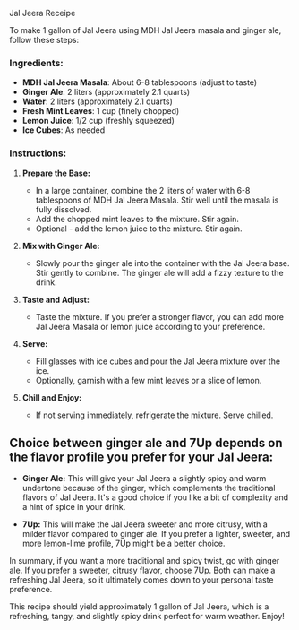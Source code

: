 Jal Jeera Receipe

To make 1 gallon of Jal Jeera using MDH Jal Jeera masala and ginger ale, follow these steps:

### Ingredients:

- **MDH Jal Jeera Masala**: About 6-8 tablespoons (adjust to taste)
- **Ginger Ale**: 2 liters (approximately 2.1 quarts)
- **Water**: 2 liters (approximately 2.1 quarts)
- **Fresh Mint Leaves**: 1 cup (finely chopped)
- **Lemon Juice**: 1/2 cup (freshly squeezed)
- **Ice Cubes**: As needed

### Instructions:

1. **Prepare the Base:**
    - In a large container, combine the 2 liters of water with 6-8 tablespoons of MDH Jal Jeera Masala. Stir well until
      the masala is fully dissolved.
    - Add the chopped mint leaves to the mixture. Stir again.
    - Optional - add the lemon juice to the mixture. Stir again.

2. **Mix with Ginger Ale:**
    - Slowly pour the ginger ale into the container with the Jal Jeera base. Stir gently to combine. The ginger ale will
      add a fizzy texture to the drink.

3. **Taste and Adjust:**
    - Taste the mixture. If you prefer a stronger flavor, you can add more Jal Jeera Masala or lemon juice according to
      your preference.

4. **Serve:**
    - Fill glasses with ice cubes and pour the Jal Jeera mixture over the ice.
    - Optionally, garnish with a few mint leaves or a slice of lemon.

5. **Chill and Enjoy:**
    - If not serving immediately, refrigerate the mixture. Serve chilled.

## Choice between ginger ale and 7Up depends on the flavor profile you prefer for your Jal Jeera:

- **Ginger Ale:** This will give your Jal Jeera a slightly spicy and warm undertone because of the ginger, which
  complements the traditional flavors of Jal Jeera. It's a good choice if you like a bit of complexity and a hint of
  spice in your drink.

- **7Up:** This will make the Jal Jeera sweeter and more citrusy, with a milder flavor compared to ginger ale. If you
  prefer a lighter, sweeter, and more lemon-lime profile, 7Up might be a better choice.

In summary, if you want a more traditional and spicy twist, go with ginger ale. If you prefer a sweeter, citrusy flavor,
choose 7Up. Both can make a refreshing Jal Jeera, so it ultimately comes down to your personal taste preference.

This recipe should yield approximately 1 gallon of Jal Jeera, which is a refreshing, tangy, and slightly spicy drink
perfect for warm weather. Enjoy!